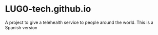 # LUG0-tech.github.io
A project to give a telehealth service to people around the world. This is a Spanish version
